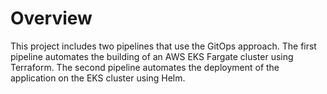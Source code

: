 <h1>Overview</h1>
This project includes two pipelines that use the GitOps approach.
The first pipeline automates the building of an AWS EKS Fargate cluster using Terraform.
The second pipeline automates the deployment of the application on the EKS cluster using Helm.
